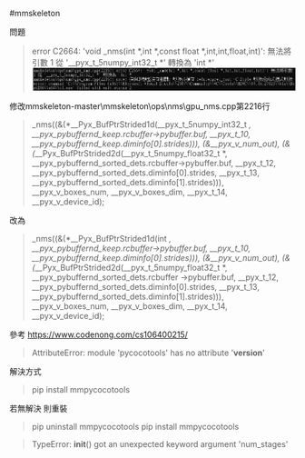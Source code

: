 #mmskeleton

問題
>error C2664: 'void _nms(int *,int *,const float *,int,int,float,int)': 無法將引數 1 從 '__pyx_t_5numpy_int32_t *' 轉換為 'int *'  
![img](https://github.com/WhiteEyeYan/mmdetection/blob/main/README_img/error4.jpg)

修改mmskeleton-master\mmskeleton\ops\nms\gpu_nms.cpp第2216行
>_nms((&(*__Pyx_BufPtrStrided1d(__pyx_t_5numpy_int32_t *, __pyx_pybuffernd_keep.rcbuffer->pybuffer.buf, __pyx_t_10, __pyx_pybuffernd_keep.diminfo[0].strides))), (&__pyx_v_num_out), (&(*__Pyx_BufPtrStrided2d(__pyx_t_5numpy_float32_t *, __pyx_pybuffernd_sorted_dets.rcbuffer->pybuffer.buf, __pyx_t_12, __pyx_pybuffernd_sorted_dets.diminfo[0].strides, __pyx_t_13, __pyx_pybuffernd_sorted_dets.diminfo[1].strides))), __pyx_v_boxes_num, __pyx_v_boxes_dim, __pyx_t_14, __pyx_v_device_id);

改為
>_nms((&(*__Pyx_BufPtrStrided1d(int *, __pyx_pybuffernd_keep.rcbuffer->pybuffer.buf, __pyx_t_10, __pyx_pybuffernd_keep.diminfo[0].strides))), (&__pyx_v_num_out), (&(*__Pyx_BufPtrStrided2d(__pyx_t_5numpy_float32_t *, __pyx_pybuffernd_sorted_dets.rcbuffer ->pybuffer.buf, __pyx_t_12, __pyx_pybuffernd_sorted_dets.diminfo[0].strides, __pyx_t_13, __pyx_pybuffernd_sorted_dets.diminfo[1].strides))), __pyx_v_boxes_num, __pyx_v_boxes_dim, __pyx_t_14, __pyx_v_device_id);


參考
https://www.codenong.com/cs106400215/


>AttributeError: module 'pycocotools' has no attribute '__version__'

解決方式
>pip install mmpycocotools

若無解決 則重裝
>pip uninstall mmpycocotools
>pip install mmpycocotools


>TypeError: __init__() got an unexpected keyword argument 'num_stages'
